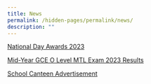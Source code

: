 ```yaml
---
title: News
permalink: /hidden-pages/permalink/news/
description: ""
---
```

[National Day Awards 2023](/news/permalink/nd-awards-2023/)

[Mid-Year GCE O Level MTL Exam 2023 Results](https://manjusrisec.moe.edu.sg/news/permalink/mtl-exam-results)

[School Canteen Advertisement](https://manjusrisec.moe.edu.sg/news/permalink/canteen/)


